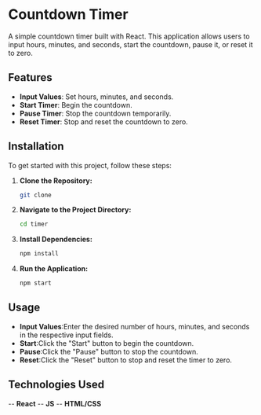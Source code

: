# Countdown Timer

A simple countdown timer built with React. This application allows users to input hours, minutes, and seconds, start the countdown, pause it, or reset it to zero.

## Features

- **Input Values**: Set hours, minutes, and seconds.
- **Start Timer**: Begin the countdown.
- **Pause Timer**: Stop the countdown temporarily.
- **Reset Timer**: Stop and reset the countdown to zero.

## Installation

To get started with this project, follow these steps:

1. **Clone the Repository:**

   ```bash
   git clone 
2. **Navigate to the Project Directory:**
    ```bash
   cd timer
3. **Install Dependencies:**
     ```bash
     npm install
4. **Run the Application:**
    ```bash
    npm start

## Usage
- **Input Values**:Enter the desired number of hours, minutes, and seconds in the respective input fields.
- **Start**:Click the "Start" button to begin the countdown.
- **Pause**:Click the "Pause" button to stop the countdown.
- **Reset**:Click the "Reset" button to stop and reset the timer to zero.

## Technologies Used
-- **React**
-- **JS**
-- **HTML/CSS**
